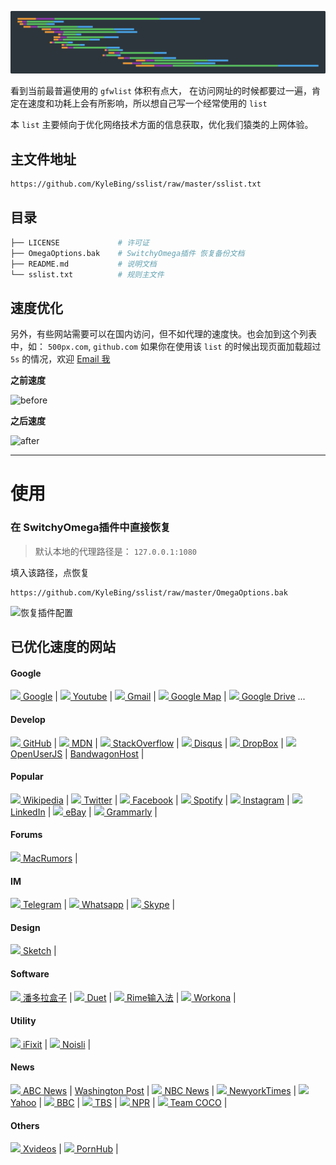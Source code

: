 
![banner](https://github.com/KyleBing/sslist/blob/master/imgs/banner.png)


看到当前最普遍使用的 `gfwlist` 体积有点大， 在访问网址的时候都要过一遍，肯定在速度和功耗上会有所影响，所以想自己写一个经常使用的 `list`

本 `list` 主要倾向于优化网络技术方面的信息获取，优化我们猿类的上网体验。


## 主文件地址

```bash
https://github.com/KyleBing/sslist/raw/master/sslist.txt
```



## 目录

```bash
├── LICENSE             # 许可证
├── OmegaOptions.bak    # SwitchyOmega插件 恢复备份文档
├── README.md           # 说明文档
└── sslist.txt          # 规则主文件
```


## 速度优化

另外，有些网站需要可以在国内访问，但不如代理的速度快。也会加到这个列表中，如： `500px.com`, `github.com`
如果你在使用该 `list` 的时候出现页面加载超过 `5s` 的情况，欢迎 <a href="mailto:kylebing@163.com"> Email 我 </a>


**之前速度**

![before](https://github.com/KyleBing/sslist/blob/master/imgs/before.png)


**之后速度**

![after](https://github.com/KyleBing/sslist/blob/master/imgs/after.png)


---

# 使用


### 在 SwitchyOmega插件中直接恢复

> 默认本地的代理路径是： `127.0.0.1:1080`

填入该路径，点恢复

```
https://github.com/KyleBing/sslist/raw/master/OmegaOptions.bak
```

![恢复插件配置](https://github.com/KyleBing/sslist/blob/master/imgs/restoreOption.png?raw=true)



## 已优化速度的网站

#### Google

<a href="http://google.com"><img width=15 src="https://www.google.com/favicon.ico"> Google</a> |
<a href="http://youtube.com"><img width=15 src="https://s.ytimg.com/yts/img/favicon-vfl8qSV2F.ico"> Youtube</a> |
<a href="http://mail.google.com"><img width=15 src="https://ssl.gstatic.com/ui/v1/icons/mail/images/favicon5.ico"> Gmail</a> |
<a href="http://google.com/maps"><img width=15 src="https://www.google.com/images/branding/product/ico/maps_32dp.ico"> Google Map</a> |
<a href="http://drive.google.com/"><img width=15 src="https://ssl.gstatic.com/docs/doclist/images/infinite_arrow_favicon_5.ico"> Google Drive</a> ...


#### Develop

<a href="http://github.com"><img width=15 src="https://github.githubassets.com/favicon.ico"> GitHub</a> | 
<a href="https://developer.mozilla.org"><img width=15 src="https://developer.mozilla.org/static/img/favicon32.7f3da72dcea1.png"> MDN</a> | 
<a href="https://stackoverflow.com"><img width=15 src="https://cdn.sstatic.net/Sites/stackoverflow/img/favicon.ico?v=4f32ecc8f43d"> StackOverflow</a> | 
<a href="http://disqus.com"><img width=15 src="https://c.disquscdn.com/next/current/marketing/assets/img/brand/favicon-32x32.png"> Disqus</a> | 
<a href="https://www.dropbox.com/"><img width=15 src="https://cfl.dropboxstatic.com/static/images/favicon-vflUeLeeY.ico"> DropBox</a> | 
<a href="https://openuserjs.org/"><img width=15 src="https://openuserjs.org/images/favicon.ico"> OpenUserJS</a> | 
<a href="https://bandwagonhost.com"> BandwagonHost</a> | 


#### Popular

<a href="https://www.wikipedia.org/"><img width=15 src="https://www.wikipedia.org/static/favicon/wikipedia.ico"> Wikipedia</a> | 
<a href="http://twitter.com"><img width=15 src="https://abs.twimg.com/favicons/favicon.ico"> Twitter</a> | 
<a href="http://facebook.com"><img width=15 src="https://static.xx.fbcdn.net/rsrc.php/yo/r/iRmz9lCMBD2.ico"> Facebook</a> | 
<a href="http://spotify.com"><img width=15 src="https://www.scdn.co/i/_global/favicon.png"> Spotify</a> | 
<a href="http://instagram.com"><img width=15 src="https://www.instagram.com/static/images/ico/favicon.ico/36b3ee2d91ed.ico"> Instagram</a> | 
<a href="http://linkedin.com"><img width=15 src="https://static.licdn.com/sc/h/1bt1uwq5akv756knzdj4l6cdc"> LinkedIn</a> | 
<a href="http://ebay.com"><img width=15 src="https://pages.ebay.com/favicon.ico"> eBay</a> | 
<a href="https://www.grammarly.com/"><img width=15 src="https://static.grammarly.com/assets/files/efe57d016d9efff36da7884c193b646b/favicon-32x32.png"> Grammarly</a> | 


#### Forums

<a href="https://forums.macrumors.com/"><img width=15 src="https://cdn.macrumors.com/images-new/favicon.ico"> MacRumors</a> | 


#### IM

<a href="https://telegram.org/"><img width=15 src="https://telegram.org/favicon.ico?3"> Telegram</a> | 
<a href="https://www.whatsapp.com/"><img width=15 src="https://static.whatsapp.net/rsrc.php/v3/yP/r/rYZqPCBaG70.png"> Whatsapp</a> | 
<a href="https://www.skype.com/"><img width=15 src="https://secure.skypeassets.com/apollo/2.1.1087/images/icons/favicon.ico"> Skype</a> | 


#### Design

<a href="http://sketch.com"><img width=15 src="https://www.sketch.com/images/components/icons/favicon@2x.png"> Sketch</a> | 


#### Software

<a href="https://www.inpandora.com/"><img width=15 src="https://www.inpandora.com/wp-content/themes/pdr-pro/images/favicon.ico"> 潘多拉盒子</a> | 
<a href="https://www.duetdisplay.com/"><img width=15 src="https://www.duetdisplay.com//favicon.png"> Duet</a> | 
<a href="https://rime.im/"><img width=15 src="https://rime.im/favicon.png"> Rime输入法</a> | 
<a href="https://workona.com/"><img width=15 src="https://workona.com/assets/meta/favicon.ico"> Workona</a> | 


#### Utility

<a href="https://www.ifixit.com/"><img width=15 src="https://d1ulmmr4d4i8j4.cloudfront.net/static/icons/ifixit/favicon-32x32.png"> iFixit</a> | 
<a href="https://www.noisli.com/"><img width=15 src="https://www.noisli.com/assets/favicon.ico"> Noisli</a> | 


#### News

<a href="https://www.abcnews.com"><img width=15 src="https://s.abcnews.com/assets/images/apple-touch-icons/touch-icon-iphone.png"> ABC News</a> | 
<a href="https://www.washingtonpost.com/"> Washington Post</a> | 
<a href="https://www.nbcnews.com/"><img width=15 src="https://nodeassets.nbcnews.com/cdnassets/projects/ramen/favicon/nbcnews/all-other-sizes-PNG.ico/ms-icon-144x144.png"> NBC News</a> | 
<a href="https://www.nytimes.com/"><img width=15 src="https://www.nytimes.com/vi-assets/static-assets/favicon-4bf96cb6a1093748bf5b3c429accb9b4.ico"> NewyorkTimes</a> | 
<a href="https://www.yahoo.com/"><img width=15 src="https://s.yimg.com/os/mit/media/p/common/images/favicon_new-7483e38.svg"> Yahoo</a> | 
<a href="https://www.bbc.com/"><img width=15 src="https://static.bbci.co.uk/wwhp/1.137.0/responsive/img/apple-touch/apple-touch-180.jpg"> BBC</a> | 
<a href="https://www.tbs.com/"><img width=15 src="https://static1.squarespace.com/static/5aeb5b62620b85880e854fd0/t/5afdd6f6562fa791e8dd5b9c/favicon.ico"> TBS</a> | 
<a href="https://www.npr.org/"><img width=15 src="https://media.npr.org/templates/favicon/favicon-32x32.png"> NPR</a> | 
<a href="https://www.teamcoco.com/"><img width=15 src="https://static.teamcococdn.com/www/3/favicon.ico"> Team COCO</a> | 


#### Others

<a href="http://xvideos.com"><img width=15 src="https://static-egc.xvideos-cdn.com/v3/img/skins/default/favicon.png"> Xvideos</a> | 
<a href="http://pornhub.com"><img width=15 src="https://di.phncdn.com/www-static/favicon.ico"> PornHub</a> | 
